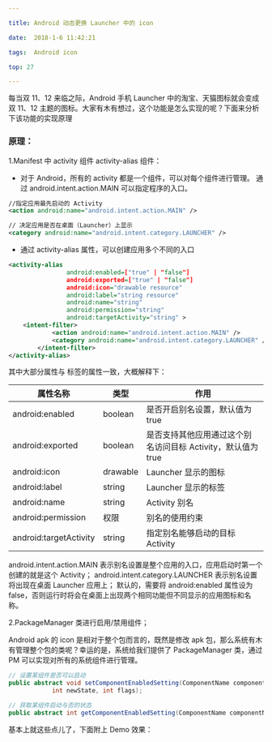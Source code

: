 ```yaml
---

title: Android 动态更换 Launcher 中的 icon

date:  2018-1-6 11:42:21

tags:  Android icon

top: 27

---
```


每当双 11、12 来临之际，Android 手机 Launcher 中的淘宝、天猫图标就会变成双 11、12 主题的图标。大家有木有想过，这个功能是怎么实现的呢？下面来分析下该功能的实现原理

### 原理：
1.Manifest 中 activity 组件 activity-alias 组件：

* 对于 Android，所有的 activity 都是一个组件，可以对每个组件进行管理。 
通过 android.intent.action.MAIN 可以指定程序的入口。

```xml
//指定应用最先启动的 Activity
<action android:name="android.intent.action.MAIN" />

// 决定应用是否在桌面（Launcher）上显示
<category android:name="android.intent.category.LAUNCHER" />
```

* 通过 activity-alias 属性，可以创建应用多个不同的入口

```xml
<activity-alias 
                android:enabled=["true" | "false"]
                android:exported=["true" | "false"]
                android:icon="drawable resource"
                android:label="string resource"
                android:name="string"
                android:permission="string"
                android:targetActivity="string" >
    <intent-filter>
            <action android:name="android.intent.action.MAIN" />
            <category android:name="android.intent.category.LAUNCHER" />
        </intent-filter>
</activity-alias>
```
其中大部分属性与 <Activity> 标签的属性一致，大概解释下：

|属性名称|类型|作用|
|---|---|---|
|android:enabled|boolean |是否开启别名设置，默认值为 true|
|android:exported|boolean|是否支持其他应用通过这个别名访问目标 Activity，默认值为 true|
|android:icon|drawable|Launcher 显示的图标|
|android:label|string|Launcher 显示的标签|
|android:name|string|Activity 别名|
|android:permission|权限|别名的使用约束|
|android:targetActivity|string|指定别名能够启动的目标 Activity|

android.intent.action.MAIN 表示别名设置是整个应用的入口，应用启动时第一个创建的就是这个 Activity；
android.intent.category.LAUNCHER 表示别名设置将出现在桌面 Launcher 应用上；
默认的，需要将 android:enabled 属性设为 false，否则运行时将会在桌面上出现两个相同功能但不同显示的应用图标和名称。

2.PackageManager 类进行启用/禁用组件；

Android apk 的 icon 是相对于整个包而言的，既然是修改 apk 包，那么系统有木有管理整个包的类呢？幸运的是，系统给我们提供了 PackageManager 类，通过 PM 可以实现对所有的系统组件进行管理。

```java
// 设置某组件是否可以启动
public abstract void setComponentEnabledSetting(ComponentName componentName,
            int newState, int flags);

// 获取某组件启动与否的状态      
public abstract int getComponentEnabledSetting(ComponentName componentName);
```

基本上就这些点儿了，下面附上 Demo 效果：

